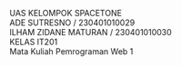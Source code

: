 UAS KELOMPOK SPACETONE <br>
ADE SUTRESNO / 230401010029 <br>
ILHAM ZIDANE MATURAN / 230401010030 <br>
KELAS IT201 <br>
Mata Kuliah	Pemrograman Web 1 <br>
